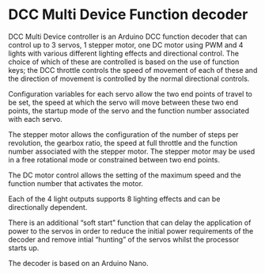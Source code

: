 # DCC Multi Device Function decoder
DCC Multi Device controller is an Arduino DCC function decoder that
can control up to 3 servos, 1 stepper motor, one DC motor using PWM
and 4 lights with various different lighting effects and directional
control. The choice of which of these are controlled is based on
the use of function keys; the DCC throttle controls the speed of
movement of each of these and the direction of movement is controlled
by the normal directional controls.

Configuration variables for each servo allow the two end points of
travel to be set, the speed at which the servo will move between
these two end points, the startup mode of the servo and the function
number associated with each servo.

The stepper motor allows the configuration of the number of steps
per revolution, the gearbox ratio, the speed at full throttle and
the function number associated with the stepper motor. The stepper
motor may be used in a free rotational mode or constrained between
two end points.

The DC motor control allows the setting of the maximum speed and
the function number that activates the motor.

Each of the 4 light outputs supports 8 lighting effects and can be
directionally dependent.

There is an additional “soft start” function that can delay the
application of power to the servos in order to reduce the initial
power requirements of the decoder and remove intial “hunting” of
the servos whilst the processor starts up.

The decoder is based on an Arduino Nano.

